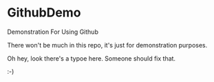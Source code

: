 # GithubDemo
Demonstration For Using Github

There won't be much in this repo, it's just for demonstration purposes.

Oh hey, look there's a typoe here. Someone should fix that.

:-)
